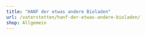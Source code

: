 ```yaml
---
title: "HANF der etwas andere Bioladen"
url: /vaterstetten/hanf-der-etwas-andere-bioladen/
shop: Allgemein
---
```

